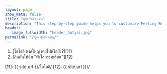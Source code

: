 ```yaml
---
layout: page
show_meta: false
title: "บุฟเฟ่ต์จัดหนัก"
description: "This step-by-step guide helps you to customize Feeling Responsive to your needs."
header:
   image_fullwidth: "header_hatyai.jpg"
permalink: "/บุฟเฟ่ต์จัดหนัก/"
---
```



1. [โอโออิ หาดใหญ่ เคยไปหรือยัง?][11] 
2. [กินกันให้อิ่ม “ฟ้าใสกระทะร้อน”][12] 





 [11]: {{ site.url }}/โอโออิ/
 [12]: {{ site.url }}//

